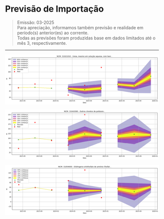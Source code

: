 # Previsão de Importação

> Emissão: 03-2025  
> Para apreciação, informamos também previsão e realidade em período(s) anterior(es) ao corrente.  
> Todas as previsões foram produzidas base em dados limitados até o mês 3, respectivamente.  

---


![Gráfico de Previsão](31021010.png)

![Gráfico de Previsão](31042090.png)

![Gráfico de Previsão](31054000.png)